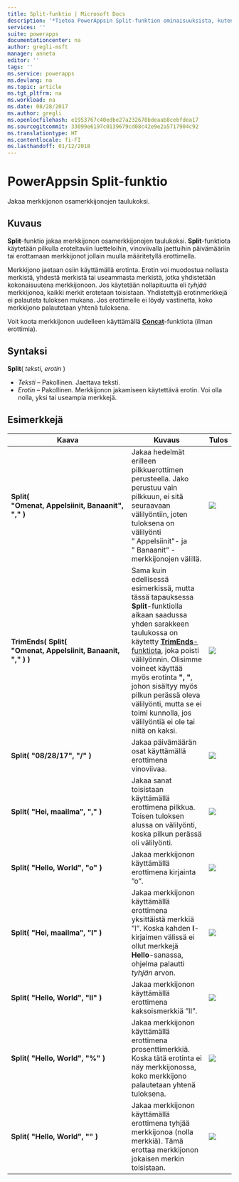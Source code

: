 ```yaml
---
title: Split-funktio | Microsoft Docs
description: '*Tietoa PowerAppsin Split-funktion ominaisuuksista, kuten syntaksista, sekä joitakin esimerkkejä'
services: ''
suite: powerapps
documentationcenter: na
author: gregli-msft
manager: anneta
editor: ''
tags: ''
ms.service: powerapps
ms.devlang: na
ms.topic: article
ms.tgt_pltfrm: na
ms.workload: na
ms.date: 08/28/2017
ms.author: gregli
ms.openlocfilehash: e1953767c40edbe27a232678bdeaab8cebfdea17
ms.sourcegitcommit: 33099e6197c0139679cd08c42e9e2a5717904c92
ms.translationtype: HT
ms.contentlocale: fi-FI
ms.lasthandoff: 01/12/2018
---
```

# <a name="split-function-in-powerapps"></a>PowerAppsin Split-funktio
Jakaa merkkijonon osamerkkijonojen taulukoksi.

## <a name="description"></a>Kuvaus
**Split**-funktio jakaa merkkijonon osamerkkijonojen taulukoksi.  **Split**-funktiota käytetään pilkulla eroteltaviin luetteloihin, vinoviivalla jaettuihin päivämääriin tai erottamaan merkkijonot jollain muulla määritetyllä erottimella.  

Merkkijono jaetaan osiin käyttämällä erotinta.  Erotin voi muodostua nollasta merkistä, yhdestä merkistä tai useammasta merkistä, jotka yhdistetään kokonaisuutena merkkijonoon.  Jos käytetään nollapituutta eli *tyhjää* merkkijonoa, kaikki merkit erotetaan toisistaan.  Yhdistettyjä erotinmerkkejä ei palauteta tuloksen mukana.  Jos erottimelle ei löydy vastinetta, koko merkkijono palautetaan yhtenä tuloksena.

Voit koota merkkijonon uudelleen käyttämällä **[Concat](function-concatenate.md)**-funktiota (ilman erottimia).  

## <a name="syntax"></a>Syntaksi
**Split**( *teksti*, *erotin* )

* *Teksti* – Pakollinen.  Jaettava teksti.
* *Erotin* – Pakollinen.  Merkkijonon jakamiseen käytettävä erotin.  Voi olla nolla, yksi tai useampia merkkejä.

## <a name="examples"></a>Esimerkkejä
| Kaava | Kuvaus | Tulos |
| --- | --- | --- |
| **Split( "Omenat,&nbsp;Appelsiinit,&nbsp;Banaanit", "," )** |Jakaa hedelmät erilleen pilkkuerottimen perusteella.  Jako perustuu vain pilkkuun, ei sitä seuraavaan välilyöntiin, joten tuloksena on välilyönti ”&nbsp;Appelsiinit"- ja "&nbsp;Banaanit” -merkkijonojen välillä. |<style> img { max-width: none; } </style> ![](media/function-split/fruit1.png) |
| **TrimEnds( Split( "Omenat,&nbsp;Appelsiinit,&nbsp;Banaanit, "," ) )** |Sama kuin edellisessä esimerkissä, mutta tässä tapauksessa **Split**-funktiolla aikaan saadussa yhden sarakkeen taulukossa on käytetty [**TrimEnds**-funktiota](function-trim.md), joka poisti välilyönnin. Olisimme voineet käyttää myös erotinta **",&nbsp;"**, johon sisältyy myös pilkun perässä oleva välilyönti, mutta se ei toimi kunnolla, jos välilyöntiä ei ole tai niitä on kaksi. |<style> img { max-width: none; } </style> ![](media/function-split/fruit2.png) |
| **Split( "08/28/17", "/" )** |Jakaa päivämäärän osat käyttämällä erottimena vinoviivaa. |<style> img { max-width: none } </style> ![](media/function-split/date.png) |
| **Split( "Hei,&nbsp;maailma", "," )** |Jakaa sanat toisistaan käyttämällä erottimena pilkkua.  Toisen tuloksen alussa on välilyönti, koska pilkun perässä oli välilyönti. |<style> img { max-width: none; } </style> ![](media/function-split/comma.png) |
| **Split( "Hello,&nbsp;World", "o" )** |Jakaa merkkijonon käyttämällä erottimena kirjainta ”o”. |<style> img { max-width: none; } </style> ![](media/function-split/o.png) |
| **Split( "Hei,&nbsp;maailma", "l" )** |Jakaa merkkijonon käyttämällä erottimena yksittäistä merkkiä ”l”. Koska kahden **l**-kirjaimen välissä ei ollut merkkejä **Hello**-sanassa, ohjelma palautti *tyhjän* arvon. |<style> img { max-width: none; } </style> ![](media/function-split/l.png) |
| **Split( "Hello,&nbsp;World", "ll" )** |Jakaa merkkijonon käyttämällä erottimena kaksoismerkkiä ”lI”. |<style> img { max-width: none; } </style> ![](media/function-split/ll.png) |
| **Split( "Hello,&nbsp;World", "%" )** |Jakaa merkkijonon käyttämällä erottimena prosenttimerkkiä. Koska tätä erotinta ei näy merkkijonossa, koko merkkijono palautetaan yhtenä tuloksena. |<style> img { max-width: none; } </style> ![](media/function-split/percent.png) |
| **Split( "Hello,&nbsp;World", "" )** |Jakaa merkkijonon käyttämällä erottimena tyhjää merkkijonoa (nolla merkkiä). Tämä erottaa merkkijonon jokaisen merkin toisistaan. |<style> img { max-width: none; } </style> ![](media/function-split/none.png) |

